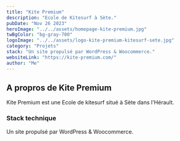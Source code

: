 ```yaml
---
title: "Kite Premium"
description: "Ecole de Kitesurf à Sète."
pubDate: "Nov 26 2023"
heroImage: "../../assets/homepage-kite-premium.jpg"
twBgColor: "bg-gray-700"
logoImage: "../../assets/logo-kite-premium-kitesurf-sete.jpg"
category: "Projets"
stack: "Un site propulsé par WordPress & Woocommerce."
websiteLink: "https://kite-premium.com/"
author: "Me"
---
```


## A propros de Kite Premium

Kite Premium est une Ecole de kitesurf situé à Sète dans l'Hérault.

### Stack technique

Un site propulsé par WordPress & Woocommerce.
